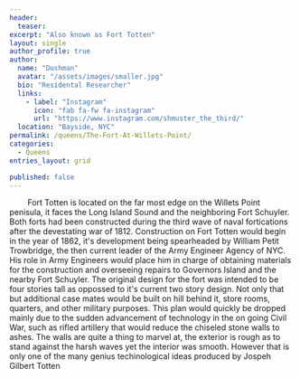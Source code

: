 ```yaml
---
header:
  teaser:
excerpt: "Also known as Fort Totten"
layout: single
author_profile: true
author:
  name: "Dushman"
  avatar: "/assets/images/smaller.jpg"
  bio: "Residental Researcher"
  links:
    - label: "Instagram"
      icon: "fab fa-fw fa-instagram"
      url: "https://www.instagram.com/shmuster_the_third/"
  location: "Bayside, NYC"
permalink: /queens/The-Fort-At-Willets-Point/
categories:
  - Queens
entries_layout: grid

published: false
---
```





&emsp;&emsp; Fort Totten is located on the far most edge on the Willets Point penisula, it faces the Long Island Sound and the neighboring Fort Schuyler. Both forts had been constructed during the third wave of naval fortications after the devestating war of 1812. Construction on Fort Totten would begin in the year of 1862, it's development being spearheaded by William Petit Trowbridge, the then current leader of the Army Engineer Agency of NYC. His role in Army Engineers would place him in charge of obtaining materials for the construction and overseeing repairs to Governors Island and the nearby Fort Schuyler. The original design for the fort was intended to be four stories tall as oppossed to it's current two story design. Not only that but additional case mates would be built on hill behind it, store rooms, quarters, and other military purposes. This plan would quickly be dropped mainly due to the sudden advancement of technology in the on going Civil War, such as rifled artillery that would reduce the chiseled stone walls to ashes. The walls are quite a thing to marvel at, the exterior is rough as to stand against the harsh waves yet the interior was smooth. However that is only one of the many genius techinological ideas produced by Jospeh Gilbert Totten













<!-- The Willets farmhouse was constructed in 1829 in the Greek Revival style and is currently the oldest surviving structure at Fort Totten. Its existence predates the construction of the fort itself. It wasn't until the government bought the land that the house came to be at its current location. Its original location had been in the uppermost part of the peninsula, and so it would remain. It would then be used as an engineering office for the Army Corps of Engineers, until 1867. Under the orders of General Duane, it would be moved to its current location and be remodeled. It would be repurposed once again, serving as a dwelling for the officer in charge of the fort. Then it would see the Abbot family move into the house until it would be surpassed by the creation of the commanding officer's quarters in 1909. Despite this, it would see another alteration as in 1940 the single-family house would be converted into a two-family house. It would be abandoned shortly after this, now it lies fallow. Perhaps it will be renovated once again by the Bayside Historical Society which occupies a neighboring house. -->




